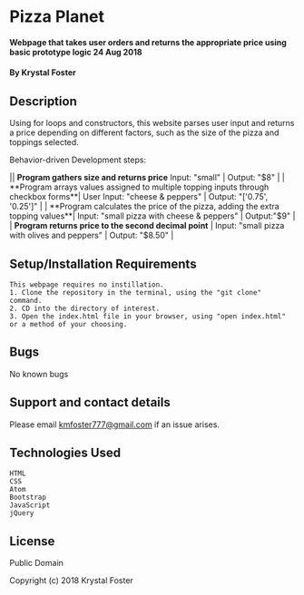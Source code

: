 # Pizza Planet

#### Webpage that takes user orders and returns the appropriate price using basic prototype logic 24 Aug 2018
#### By Krystal Foster

## Description

Using for loops and constructors, this website parses user input and returns a price depending on different factors, such as the size of the pizza and toppings selected.  

Behavior-driven Development steps:

|| **Program gathers size and returns price** Input: "small" | Output: "$8" |
| **Program arrays values assigned to multiple topping inputs through checkbox forms**| User Input: "cheese & peppers" | Output: "['0.75', '0.25']" |
| **Program calculates the price of the pizza, adding the extra topping values**| Input: "small pizza with cheese & peppers" | Output:"$9" |
| **Program returns price to the second decimal point** | Input: "small pizza with olives and peppers" | Output: "$8.50" |


## Setup/Installation Requirements

    This webpage requires no instillation.
    1. Clone the repository in the terminal, using the "git clone" command.
    2. CD into the directory of interest.
    3. Open the index.html file in your browser, using "open index.html" or a method of your choosing.

## Bugs

No known bugs

## Support and contact details

Please email kmfoster777@gmail.com if an issue arises.

## Technologies Used

    HTML
    CSS
    Atom
    Bootstrap
    JavaScript
    jQuery

## License

Public Domain

Copyright (c) 2018 Krystal Foster
